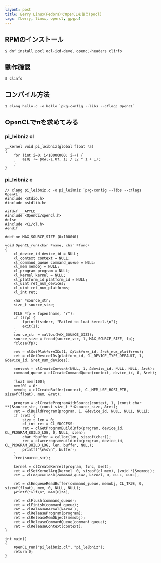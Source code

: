 ```yaml
---
layout: post
title: Berry Linux(Fedora)でOpenCLを使う(pocl)
tags: [berry, linux, opencl, gpgpu]
---
```


## RPMのインストール

    $ dnf install pocl ocl-icd-devel opencl-headers clinfo

## 動作確認

    $ clinfo

## コンパイル方法

    $ clang hello.c -o hello `pkg-config --libs --cflags OpenCL`

## OpenCLでπを求めてみる

### pi_leibniz.cl

    __kernel void pi_leibniz(global float *a)
    {
    	for (int i=0; i<10000000; i++) {
    		a[0] += pow(-1.0f, i) / (2 * i + 1);
    	}
    }

### pi_leibniz.c

    // clang pi_leibniz.c -o pi_leibniz `pkg-config --libs --cflags OpenCL`
    #include <stdio.h>
    #include <stdlib.h>
    
    #ifdef __APPLE__
    #include <OpenCL/opencl.h>
    #else
    #include <CL/cl.h>
    #endif
    
    #define MAX_SOURCE_SIZE (0x100000)
    
    void OpenCL_run(char *name, char *func)
    {
    	cl_device_id device_id = NULL;
    	cl_context context = NULL;
    	cl_command_queue command_queue = NULL;
    	cl_mem memobj = NULL;
    	cl_program program = NULL;
    	cl_kernel kernel = NULL;
    	cl_platform_id platform_id = NULL;
    	cl_uint ret_num_devices;
    	cl_uint ret_num_platforms;
    	cl_int ret;
    
    	char *source_str;
    	size_t source_size;
    
    	FILE *fp = fopen(name, "r");
    	if (!fp) {
    		fprintf(stderr, "Failed to load kernel.\n");
    		exit(1);
    	}
    	source_str = malloc(MAX_SOURCE_SIZE);
    	source_size = fread(source_str, 1, MAX_SOURCE_SIZE, fp);
    	fclose(fp);
    
    	ret = clGetPlatformIDs(1, &platform_id, &ret_num_platforms);
    	ret = clGetDeviceIDs(platform_id, CL_DEVICE_TYPE_DEFAULT, 1, &device_id, &ret_num_devices);
    
    	context = clCreateContext(NULL, 1, &device_id, NULL, NULL, &ret);
    	command_queue = clCreateCommandQueue(context, device_id, 0, &ret);
    
    	float mem[100];
    	mem[0] = 0;
    	memobj = clCreateBuffer(context, CL_MEM_USE_HOST_PTR, sizeof(float), mem, &ret);
    
    	program = clCreateProgramWithSource(context, 1, (const char **)&source_str, (const size_t *)&source_size, &ret);
    	ret = clBuildProgram(program, 1, &device_id, NULL, NULL, NULL);
    	if (ret) {
    		size_t len = 0;
    		cl_int ret = CL_SUCCESS;
    		ret = clGetProgramBuildInfo(program, device_id, CL_PROGRAM_BUILD_LOG, 0, NULL, &len);
    		char *buffer = calloc(len, sizeof(char));
    		ret = clGetProgramBuildInfo(program, device_id, CL_PROGRAM_BUILD_LOG, len, buffer, NULL);
    		printf("\n%s\n", buffer);
    	}
    	free(source_str);
    
    	kernel = clCreateKernel(program, func, &ret);
    	ret = clSetKernelArg(kernel, 0, sizeof(cl_mem), (void *)&memobj);
    	ret = clEnqueueTask(command_queue, kernel, 0, NULL, NULL);
    
    	ret = clEnqueueReadBuffer(command_queue, memobj, CL_TRUE, 0, sizeof(float), mem, 0, NULL, NULL);
    	printf("%lf\n", mem[0]*4);
    
    	ret = clFlush(command_queue);
    	ret = clFinish(command_queue);
    	ret = clReleaseKernel(kernel);
    	ret = clReleaseProgram(program);
    	ret = clReleaseMemObject(memobj);
    	ret = clReleaseCommandQueue(command_queue);
    	ret = clReleaseContext(context);
    }
    
    int main()
    {
    	OpenCL_run("pi_leibniz.cl", "pi_leibniz");
    	return 0;
    }
